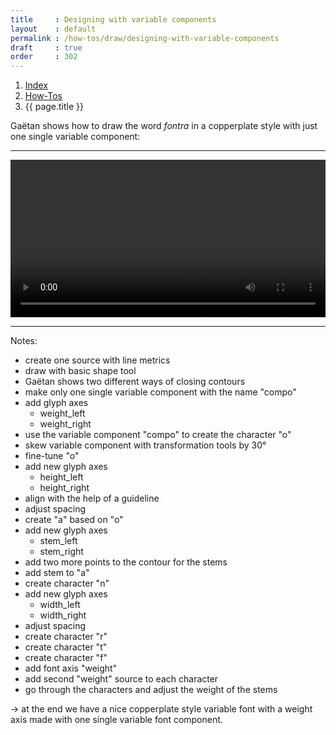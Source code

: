```yaml
---
title     : Designing with variable components
layout    : default
permalink : /how-tos/draw/designing-with-variable-components
draft     : true
order     : 302
---
```


<nav aria-label="breadcrumb">
  <ol class="breadcrumb small">
    <li class="breadcrumb-item"><a href="{{ site.url }}">Index</a></li>
    <li class="breadcrumb-item"><a href="../../how-tos">How-Tos</a></li>
    <li class="breadcrumb-item active" aria-current="page">{{ page.title }}</li>
  </ol>
</nav>

Gaëtan shows how to draw the word *fontra* in a copperplate style with just one single variable component:

-------
<video src="{{ site.url }}/videos/designing-with-variable-components.mp4" controls="controls" style="width: 100%; max-width: 600px">
</video>

-------
Notes:

- create one source with line metrics
- draw with basic shape tool
- Gaëtan shows two different ways of closing contours
- make only one single variable component with the name "compo"
- add glyph axes
  - weight_left
  - weight_right
- use the variable component "compo" to create the character "o"
- skew variable component with transformation tools by 30°
- fine-tune "o"
- add new glyph axes 
  - height_left
  - height_right
- align with the help of a guideline
- adjust spacing
- create "a" based on "o"
- add new glyph axes 
  - stem_left
  - stem_right
- add two more points to the contour for the stems
- add stem to "a"
- create character "n"
- add new glyph axes 
  - width_left
  - width_right
- adjust spacing
- create character "r"
- create character "t"
- create character "f"
- add font axis "weight"
- add second "weight" source to each character
- go through the characters and adjust the weight of the stems

-> at the end we have a nice copperplate style variable font with a weight axis made with one single variable font component. 